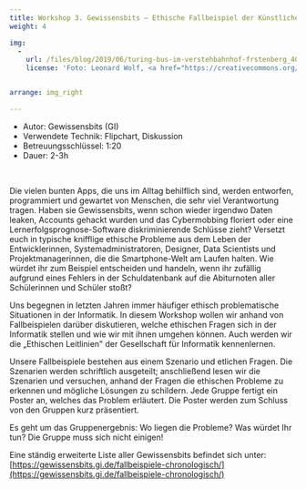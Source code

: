 ```yaml
---
title: Workshop 3. Gewissensbits – Ethische Fallbeispiel der Künstlichen Intelligenz
weight: 4

img:
  -
    url: /files/blog/2019/06/turing-bus-im-verstehbahnhof-frstenberg_40923808053_o-sm.jpg
    license: 'Foto: Leonard Wolf, <a href="https://creativecommons.org/licenses/by/4.0/">CC BY 4.0</a> Turing-Bus'


arrange: img_right

---
```


* Autor: Gewissensbits (GI)
* Verwendete Technik: Flipchart, Diskussion
* Betreuungsschlüssel: 1:20
* Dauer: 2-3h<br>
<br>

Die vielen bunten Apps, die uns im Alltag behilflich sind, werden entworfen, programmiert und gewartet von Menschen, die sehr viel Verantwortung tragen. Haben sie Gewissensbits, wenn schon wieder irgendwo Daten leaken, Accounts gehackt wurden und das Cybermobbing floriert oder eine Lernerfolgsprognose-Software diskriminierende Schlüsse zieht? Versetzt euch in typische knifflige ethische Probleme aus dem Leben der Entwicklerinnen, Systemadministratoren, Designer, Data Scientists und Projektmanagerinnen, die die Smartphone-Welt am Laufen halten. Wie würdet ihr zum Beispiel entscheiden und handeln, wenn ihr zufällig aufgrund eines Fehlers in der Schuldatenbank auf die Abiturnoten aller Schülerinnen und Schüler stoßt?

Uns begegnen in letzten Jahren immer häufiger ethisch problematische Situationen in der Informatik. In diesem Workshop wollen wir anhand von Fallbeispielen darüber diskutieren, welche ethischen Fragen sich in der Informatik stellen und wie wir mit ihnen umgehen können. Auch werden wir die „Ethischen Leitlinien" der Gesellschaft für Informatik kennenlernen. 

Unsere Fallbeispiele bestehen aus einem Szenario und etlichen Fragen. Die Szenarien werden schriftlich ausgeteilt; anschließend lesen wir die Szenarien und versuchen, anhand der Fragen die ethischen Probleme zu erkennen und mögliche Lösungen zu schildern. Jede Gruppe fertigt ein Poster an, welches das Problem erläutert. Die Poster werden zum Schluss von den Gruppen kurz präsentiert.

Es geht um das Gruppenergebnis: Wo liegen die Probleme? Was würdet Ihr tun? Die Gruppe muss sich nicht einigen!

Eine ständig erweiterte Liste aller Gewissensbits befindet sich unter: [https://gewissensbits.gi.de/fallbeispiele-chronologisch/](https://gewissensbits.gi.de/fallbeispiele-chronologisch/) 

